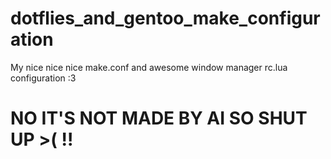 # dotflies_and_gentoo_make_configuration
My nice nice nice make.conf and awesome window manager rc.lua configuration :3
# NO IT'S NOT MADE BY AI SO SHUT UP >( !!
